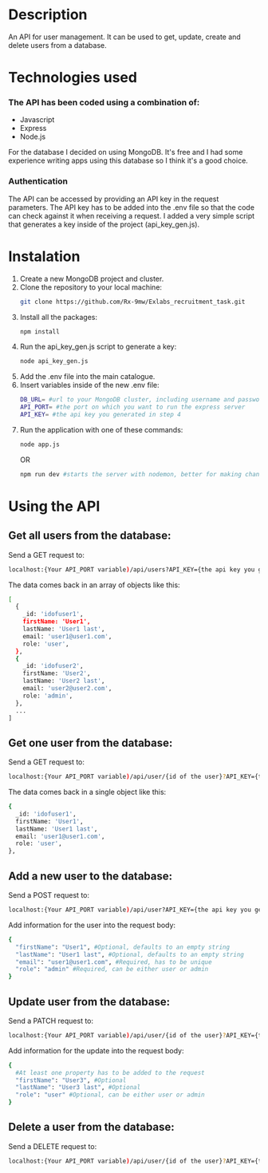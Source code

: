 # Description
An API for user management. It can be used to get, update, create and delete users from a database.

# Technologies used
### The API has been coded using a combination of:
- Javascript
- Express
- Node.js
  
For the database I decided on using MongoDB. It's free and I had some experience writing apps using this database so I think it's a good choice.

### Authentication
The API can be accessed by providing an API key in the request parameters. The API key has to be added into the .env file so that the code can check against it when receiving a request. I added a very simple script that generates a key inside of the project (api_key_gen.js). 

# Instalation

1. Create a new MongoDB project and cluster. 
2. Clone the repository to your local machine:
   ```sh
   git clone https://github.com/Rx-9mw/Exlabs_recruitment_task.git
   ```
3. Install all the packages:
   ```sh
   npm install
   ```
4. Run the api_key_gen.js script to generate a key:
   ```sh
   node api_key_gen.js
   ```
6. Add the .env file into the main catalogue.
7. Insert variables inside of the new .env file:
   ```sh
   DB_URL= #url to your MongoDB cluster, including username and password
   API_PORT= #the port on which you want to run the express server
   API_KEY= #the api key you generated in step 4
   ```
8. Run the application with one of these commands:
   ```sh
   node app.js
   ```
   OR
   ```sh
   npm run dev #starts the server with nodemon, better for making changes to the app
   ```

# Using the API
## Get all users from the database:
Send a GET request to:

```sh
localhost:{Your API_PORT variable)/api/users?API_KEY={the api key you generated in step 4 of installation}
```

The data comes back in an array of objects like this:

```sh
[
  {
    _id: 'idofuser1',
    firstName: 'User1',
    lastName: 'User1 last',
    email: 'user1@user1.com',
    role: 'user',
  },
  {
    _id: 'idofuser2',
    firstName: 'User2',
    lastName: 'User2 last',
    email: 'user2@user2.com',
    role: 'admin',
  },
  ...
]
```

## Get one user from the database:

Send a GET request to:
```sh
localhost:{Your API_PORT variable)/api/user/{id of the user}?API_KEY={the api key you generated in step 4 of installation}
```

The data comes back in a single object like this:
```sh
{
  _id: 'idofuser1',
  firstName: 'User1',
  lastName: 'User1 last',
  email: 'user1@user1.com',
  role: 'user',
},
```

## Add a new user to the database:

Send a POST request to:
```sh
localhost:{Your API_PORT variable)/api/user?API_KEY={the api key you generated in step 4 of installation}
```

Add information for the user into the request body:
```sh
{
  "firstName": "User1", #Optional, defaults to an empty string
  "lastName": "User1 last", #Optional, defaults to an empty string
  "email": "user1@user1.com", #Required, has to be unique
  "role": "admin" #Required, can be either user or admin
}
```

## Update user from the database:

Send a PATCH request to:
```sh
localhost:{Your API_PORT variable)/api/user/{id of the user}?API_KEY={the api key you generated in step 4 of installation}
```

Add information for the update into the request body:
```sh
{
  #At least one property has to be added to the request
  "firstName": "User3", #Optional
  "lastName": "User3 last", #Optional
  "role": "user" #Optional, can be either user or admin
}
```
## Delete a user from the database:

Send a DELETE request to:
```sh
localhost:{Your API_PORT variable)/api/user/{id of the user}?API_KEY={the api key you generated in step 4 of installation}
```







